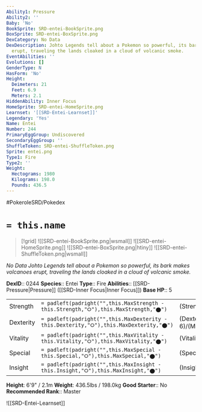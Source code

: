 ```yaml
---
Ability1: Pressure
Ability2: ''
Baby: 'No'
BookSprite: SRD-entei-BookSprite.png
BoxSprite: SRD-entei-BoxSprite.png
DexCategory: No Data
DexDescription: Johto Legends tell about a Pokemon so powerful, its bark makes volcanoes
  erupt, traveling the lands cloaked in a cloud of volcanic smoke.
EventAbilities: ''
Evolutions: []
GenderType: N
HasForm: 'No'
Height:
  Deimeters: 21
  Feet: 6.9
  Meters: 2.1
HiddenAbility: Inner Focus
HomeSprite: SRD-entei-HomeSprite.png
Learnset: '[[SRD-Entei-Learnset]]'
Legendary: 'Yes'
Name: Entei
Number: 244
PrimaryEggGroup: Undiscovered
SecondaryEggGroup: ''
ShuffleToken: SRD-entei-ShuffleToken.png
Sprite: entei.png
Type1: Fire
Type2: ''
Weight:
  Hectograms: 1980
  Kilograms: 198.0
  Pounds: 436.5
---
```


#PokeroleSRD/Pokedex

# `= this.name`

> [!grid]
> ![[SRD-entei-BookSprite.png|wsmall]]
> ![[SRD-entei-HomeSprite.png]]
> ![[SRD-entei-BoxSprite.png|htiny]]
> ![[SRD-entei-ShuffleToken.png|wsmall]]


*No Data*
*Johto Legends tell about a Pokemon so powerful, its bark makes volcanoes erupt, traveling the lands cloaked in a cloud of volcanic smoke.*

**DexID**:: 0244
**Species**:: Entei
**Type**:: Fire
**Abilities**:: [[SRD-Pressure|Pressure]] ([[SRD-Inner Focus|Inner Focus]])
**Base HP**:: 5

|           |                                                                                        |                                          |
| --------- | -------------------------------------------------------------------------------------- | ---------------------------------------- |
| Strength  | `= padleft(padright("",this.MaxStrength - this.Strength,"⭘"),this.MaxStrength,"⬤")`    | (Strength::7)/(MaxStrength::7)   |
| Dexterity | `= padleft(padright("",this.MaxDexterity - this.Dexterity,"⭘"),this.MaxDexterity,"⬤")` | (Dexterity:: 6)/(MaxDexterity::6) |
| Vitality  | `= padleft(padright("",this.MaxVitality - this.Vitality,"⭘"),this.MaxVitality,"⬤")`    | (Vitality::5)/(MaxVitality::5)   |
| Special   | `= padleft(padright("",this.MaxSpecial - this.Special,"⭘"),this.MaxSpecial,"⬤")`       | (Special::5)/(MaxSpecial::5)     |
| Insight   | `= padleft(padright("",this.MaxInsight - this.Insight,"⭘"),this.MaxInsight,"⬤")`       | (Insight::5)/(MaxInsight::5)     |

**Height**: 6'9" / 2.1m
**Weight**: 436.5lbs / 198.0kg
**Good Starter**:: No
**Recommended Rank**:: Master

![[SRD-Entei-Learnset]]